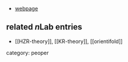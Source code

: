 

* [webpage](http://www.maths.adelaide.edu.au/pedram.hekmati/)

## related $n$Lab entries

* [[HZR-theory]], [[KR-theory]], [[orientifold]]

category: peoper
